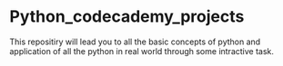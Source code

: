# Python_codecademy_projects
This repositiry will lead you to all the basic concepts of python and application of all the python in real world through some intractive
task.
